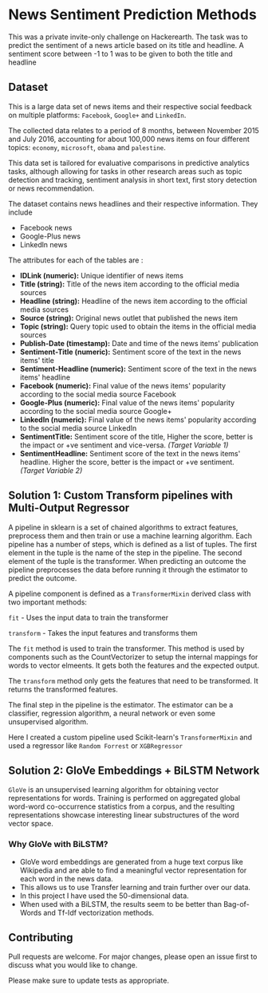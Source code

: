 # News Sentiment Prediction Methods

This was a private invite-only challenge on Hackerearth. The task was to predict the sentiment of a news article based on its title and headline. A sentiment score between -1 to 1 was to be given to both the title and headline

## Dataset

This is a large data set of news items and their respective social feedback on multiple platforms: `Facebook`, `Google+` and `LinkedIn`. 

The collected data relates to a period of 8 months, between November 2015 and July 2016, accounting for about 100,000 news items on four different topics: `economy`, `microsoft`, `obama` and `palestine`. 

This data set is tailored for evaluative comparisons in predictive analytics tasks, although allowing for tasks in other research areas such as topic detection and tracking, sentiment analysis in short text, first story detection or news recommendation. 

The dataset contains news headlines and their respective information. They include
- Facebook news
- Google-Plus news
- Linkedln news

The attributes for each of the tables are : 
- **IDLink (numeric):** Unique identifier of news items
- **Title (string):** Title of the news item according to the official media sources
- **Headline (string):** Headline of the news item according to the official media sources
- **Source (string):** Original news outlet that published the news item
- **Topic (string):** Query topic used to obtain the items in the official media sources
- **Publish-Date (timestamp):** Date and time of the news items' publication
- **Sentiment-Title (numeric):** Sentiment score of the text in the news items' title
- **Sentiment-Headline (numeric):** Sentiment score of the text in the news items' headline 
- **Facebook (numeric):** Final value of the news items' popularity according to the social media source Facebook
- **Google-Plus (numeric):** Final value of the news items' popularity according to the social media source Google+
- **LinkedIn (numeric):** Final value of the news items' popularity according to the social media source LinkedIn
- **SentimentTitle:** Sentiment score of the title, Higher the score, better is the impact or +ve sentiment and vice-versa. _(Target Variable 1)_
- **SentimentHeadline:** Sentiment score of the text in the news items' headline. Higher the score, better is the impact or +ve sentiment. _(Target Variable 2)_



## Solution 1: Custom Transform pipelines with Multi-Output Regressor

A pipeline in sklearn is a set of chained algorithms to extract features, preprocess them and then train or use a machine learning algorithm. Each pipeline has a number of steps, which is defined as a list of tuples. The first element in the tuple is the name of the step in the pipeline. The second element of the tuple is the transformer. When predicting an outcome the pipeline preprocesses the data before running it through the estimator to predict the outcome.

A pipeline component is defined as a `TransformerMixin` derived class with two important methods:

`fit` - Uses the input data to train the transformer

`transform` - Takes the input features and transforms them

The `fit` method is used to train the transformer. This method is used by components such as the CountVectorizer to setup the internal mappings for words to vector elmeents. It gets both the features and the expected output.

The `transform` method only gets the features that need to be transformed. It returns the transformed features.

The final step in the pipeline is the estimator. The estimator can be a classifier, regression algorithm, a neural network or even some unsupervised algorithm.

Here I created a custom pipeline used Scikit-learn's `TransformerMixin` and used a regressor like `Random Forrest` or `XGBRegressor`

## Solution 2: GloVe Embeddings + BiLSTM Network

`GloVe` is an unsupervised learning algorithm for obtaining vector representations for words. Training is performed on aggregated global word-word co-occurrence statistics from a corpus, and the resulting representations showcase interesting linear substructures of the word vector space.

### Why GloVe with BiLSTM?
- GloVe word embeddings are generated from a huge text corpus like Wikipedia and are able to find a meaningful vector representation for each word in the news data.
- This allows us to use Transfer learning and train further over our data.
- In this project I have used the 50-dimensional data.
- When used with a BiLSTM, the results seem to be better than Bag-of-Words and Tf-Idf vectorization methods.


## Contributing
Pull requests are welcome. For major changes, please open an issue first to discuss what you would like to change.

Please make sure to update tests as appropriate.
